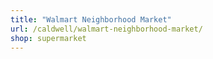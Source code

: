 ```yaml
---
title: "Walmart Neighborhood Market"
url: /caldwell/walmart-neighborhood-market/
shop: supermarket
---
```

